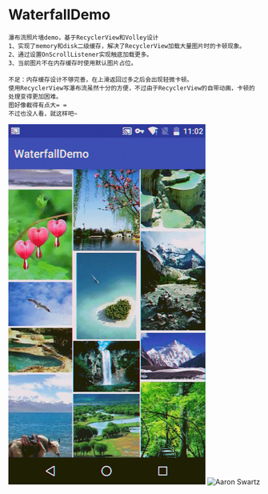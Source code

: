 # WaterfallDemo
    瀑布流照片墙demo，基于RecyclerView和Volley设计
    1、实现了memory和disk二级缓存，解决了RecyclerView加载大量图片时的卡顿现象。
    2、通过设置OnScrollListener实现触底加载更多。
    3、当前图片不在内存缓存时使用默认图片占位。
    
    不足：内存缓存设计不够完善，在上滑返回过多之后会出现轻微卡顿。
    使用RecyclerView写瀑布流虽然十分的方便，不过由于RecyclerView的自带动画，卡顿的处理变得更加困难。
    图好像截得有点大= =
    不过也没人看，就这样吧~
![Aaron Swartz](https://github.com/xiehaochn/WaterfallDemo/blob/master/art/ScreenRecorder-1280x720-1451530953626_699-1006.gif)
![Aaron Swartz](https://github.com/xiehaochn/WaterfallDemo/raw/master/art/device-2015-12-30-191642.png)
